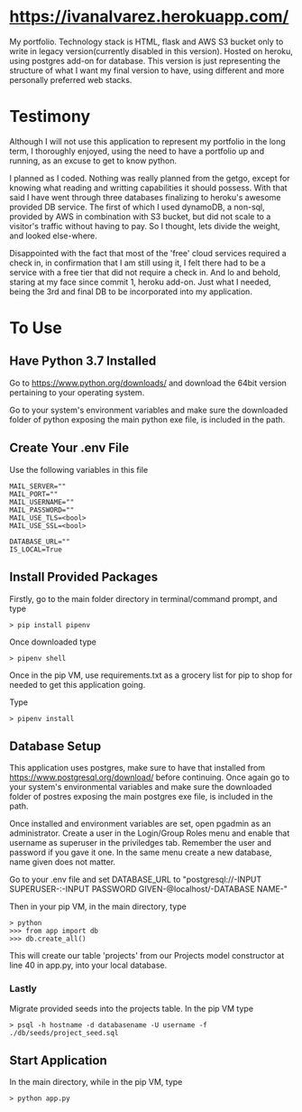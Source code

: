 # https://ivanalvarez.herokuapp.com/
My portfolio. Technology stack is HTML, flask and AWS S3 bucket only to write in legacy version(currently disabled in this version). Hosted on heroku, using postgres add-on for database. This version is just representing the structure of what I want my final version to have, using different and more personally preferred web stacks.

# Testimony
Although I will not use this application to represent my portfolio in the long term, I thoroughly enjoyed, using the need to have a portfolio up and running, as an excuse to get to know python. 

I planned as I coded. Nothing was really planned from the getgo, except for knowing what reading and writting capabilities it should possess. With that said I have went through three databases finalizing to heroku's awesome provided DB service. The first of which I used dynamoDB, a non-sql, provided by AWS in combination with S3 bucket, but did not scale to a visitor's traffic without having to pay. So I thought, lets divide the weight, and looked else-where.

Disappointed with the fact that most of the 'free' cloud services required a check in, in confirmation that I am still using it, I felt there had to be a service with a free tier that did not require a check in. And lo and behold, staring at my face since commit 1, heroku add-on. Just what I needed, being the 3rd and final DB to be incorporated into my application.

# To Use
## Have Python 3.7 Installed
Go to https://www.python.org/downloads/ and download the 64bit version pertaining to your operating system. 

Go to your system's environment variables and make sure the downloaded folder of python exposing the main python exe file, is included in the path.

## Create Your .env File
Use the following variables in this file
```
MAIL_SERVER=""
MAIL_PORT=""
MAIL_USERNAME=""
MAIL_PASSWORD=""
MAIL_USE_TLS=<bool>
MAIL_USE_SSL=<bool>

DATABASE_URL=""
IS_LOCAL=True
```

## Install Provided Packages
Firstly, go to the main folder directory in terminal/command prompt, and type
```
> pip install pipenv
```
Once downloaded type 
```
> pipenv shell
```

Once in the pip VM, use requirements.txt as a grocery list for pip to shop for needed to get this application going. 

Type 
```
> pipenv install
```

## Database Setup
This application uses postgres, make sure to have that installed from https://www.postgresql.org/download/ before continuing. Once again go to your system's environmental variables and make sure the downloaded folder of postres exposing the main postgres exe file, is included in the path.

Once installed and environment variables are set, open pgadmin as an administrator. Create a user in the Login/Group Roles menu and enable that username as superuser in the priviledges tab. Remember the user and password if you gave it one. In the same menu create a new database, name given does not matter.

Go to your .env file and set DATABASE_URL to "postgresql://-INPUT SUPERUSER-:-INPUT PASSWORD GIVEN-@localhost/-DATABASE NAME-"
  
Then in your pip VM, in the main directory, type 
```
> python
>>> from app import db
>>> db.create_all()
```

This will create our table 'projects' from our Projects model constructor at line 40 in app.py, into your local database.

### Lastly
Migrate provided seeds into the projects table. In the pip VM type
```
> psql -h hostname -d databasename -U username -f ./db/seeds/project_seed.sql
```

## Start Application
In the main directory, while in the pip VM, type
```
> python app.py
```

